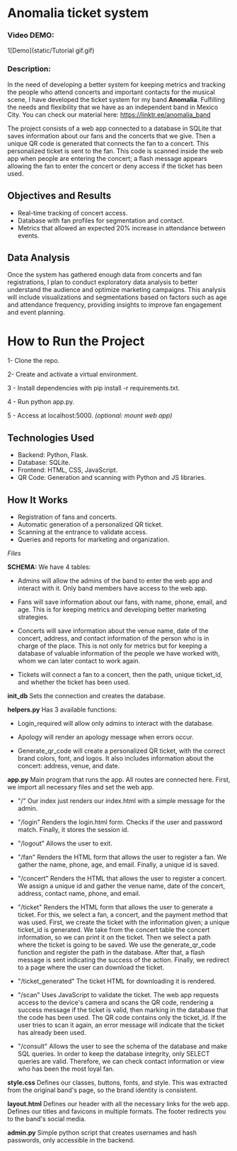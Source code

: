 # Anomalia ticket system
### Video DEMO: 
1[Demo](static/Tutorial gif.gif)
### Description:

In the need of developing a better system for keeping metrics and tracking the people who attend concerts and important contacts for the musical scene, I have developed the ticket system for my band **Anomalia**. Fulfilling the needs and flexibility that we have as an independent band in Mexico City. You can check our material here: https://linktr.ee/anomalia_band

The project consists of a web app connected to a database in SQLite that saves information about our fans and the concerts that we give. Then a unique QR code is generated that connects the fan to a concert. This personalized ticket is sent to the fan. This code is scanned inside the web app when people are entering the concert; a flash message appears allowing the fan to enter the concert or deny access if the ticket has been used.

## Objectives and Results
- Real-time tracking of concert access.
- Database with fan profiles for segmentation and contact.
- Metrics that allowed an expected 20% increase in attendance between events.

## Data Analysis
Once the system has gathered enough data from concerts and fan registrations, I plan to conduct exploratory data analysis to better understand the audience and optimize marketing campaigns. This analysis will include visualizations and segmentations based on factors such as age and attendance frequency, providing insights to improve fan engagement and event planning.

# How to Run the Project
1- Clone the repo.

2- Create and activate a virtual environment.

3 - Install dependencies with pip install -r requirements.txt.

4 - Run python app.py.

5 - Access at localhost:5000.
*(optional: mount web app)*

## Technologies Used
- Backend: Python, Flask.
- Database: SQLite.
- Frontend: HTML, CSS, JavaScript.
- QR Code: Generation and scanning with Python and JS libraries.

## How It Works
- Registration of fans and concerts.
- Automatic generation of a personalized QR ticket.
- Scanning at the entrance to validate access.
- Queries and reports for marketing and organization.

*Files*

**SCHEMA:**  We have 4 tables:

- Admins will allow the admins of the band to enter the web app and interact with it. Only band members have access to the web app.

- Fans will save information about our fans, with name, phone, email, and age. This is for keeping metrics and developing better marketing strategies.

- Concerts will save information about the venue name, date of the concert, address, and contact information of the person who is in charge of the place. This is not only for metrics but for keeping a database of valuable information of the people we have worked with, whom we can later contact to work again.

- Tickets will connect a fan to a concert, then the path, unique ticket_id, and whether the ticket has been used.

**init_db** Sets the connection and creates the database.

**helpers.py** Has 3 available functions:

- Login_required will allow only admins to interact with the database.

- Apology will render an apology message when errors occur.

- Generate_qr_code will create a personalized QR ticket, with the correct brand colors, font, and logos. It also includes information about the concert: address, venue, and date.

**app.py** Main program that runs the app. All routes are connected here. First, we import all necessary files and set the web app.

- "/" Our index just renders our index.html with a simple message for the admin.

- "/login" Renders the login.html form. Checks if the user and password match. Finally, it stores the session id.

- "/logout" Allows the user to exit.

- "/fan" Renders the HTML form that allows the user to register a fan. We gather the name, phone, age, and email. Finally, a unique id is saved.

- "/concert" Renders the HTML that allows the user to register a concert. We assign a unique id and gather the venue name, date of the concert, address, contact name, phone, and email.

- "/ticket" Renders the HTML form that allows the user to generate a ticket. For this, we select a fan, a concert, and the payment method that was used. First, we create the ticket with the information given; a unique ticket_id is generated. We take from the concert table the concert information, so we can print it on the ticket. Then we select a path where the ticket is going to be saved. We use the generate_qr_code function and register the path in the database. After that, a flash message is sent indicating the success of the action. Finally, we redirect to a page where the user can download the ticket.

- "/ticket_generated" The ticket HTML for downloading it is rendered.

- "/scan" Uses JavaScript to validate the ticket. The web app requests access to the device's camera and scans the QR code, rendering a success message if the ticket is valid, then marking in the database that the code has been used. The QR code contains only the ticket_id. If the user tries to scan it again, an error message will indicate that the ticket has already been used.

- "/consult" Allows the user to see the schema of the database and make SQL queries. In order to keep the database integrity, only SELECT queries are valid. Therefore, we can check contact information or view who has been the most loyal fan.

**style.css** Defines our classes, buttons, fonts, and style. This was extracted from the original band's page, so the brand identity is consistent.


**layout.html** Defines our header with all the necessary links for the web app. Defines our titles and favicons in multiple formats. The footer redirects you to the band's social media.


**admin.py** Simple python script that creates usernames and hash passwords, only accessible in the backend.


